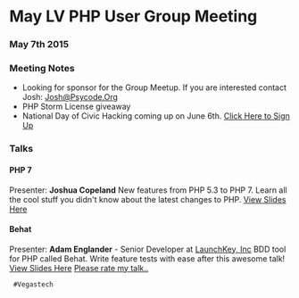 <!--
'Adam Englander', 'Josh Copeland', 'Behat', 'PHP7'
-->
# May LV PHP User Group Meeting

### May 7th 2015

### Meeting Notes
* Looking for sponsor for the Group Meetup. If you are interested contact Josh: Josh@Psycode.Org
* PHP Storm License giveaway
* National Day of Civic Hacking coming up on June 6th. <a href="https://www.eventbrite.com/e/national-day-of-civic-hacking-tickets-16904511850" target="_blank">Click Here to Sign Up</a>


### Talks

#### PHP 7
Presenter: **Joshua Copeland**
New features from PHP 5.3 to PHP 7. Learn all the cool stuff you didn't know about the latest changes to PHP.
<a href="http://www.slideshare.net/psycodedotorg/php-7" target="_blank">View Slides Here</a>


#### Behat
Presenter: **Adam Englander** - Senior Developer at [LaunchKey, Inc](http://launchkey.com)
BDD tool for PHP called Behat. Write feature tests with ease after this awesome talk!
<a href="http://www.slideshare.net/AdamEnglander/bdd-and-behat-47848219" target="_blank">View Slides Here</a>
<a href="http://spkr8.com/t/58531" target="_blank">Please rate my talk..</a>


```
 #Vegastech
```
